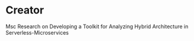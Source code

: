 # Creator
Msc Research on Developing a Toolkit for Analyzing Hybrid Architecture in Serverless-Microservices
